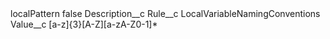 <?xml version="1.0" encoding="UTF-8"?>
<CustomMetadata xmlns="http://soap.sforce.com/2006/04/metadata" xmlns:xsi="http://www.w3.org/2001/XMLSchema-instance" xmlns:xsd="http://www.w3.org/2001/XMLSchema">
    <label>localPattern</label>
    <protected>false</protected>
    <values>
        <field>Description__c</field>
        <value xsi:nil="true"/>
    </values>
    <values>
        <field>Rule__c</field>
        <value xsi:type="xsd:string">LocalVariableNamingConventions</value>
    </values>
    <values>
        <field>Value__c</field>
        <value xsi:type="xsd:string">[a-z]{3}[A-Z][a-zA-Z0-1]*</value>
    </values>
</CustomMetadata>
